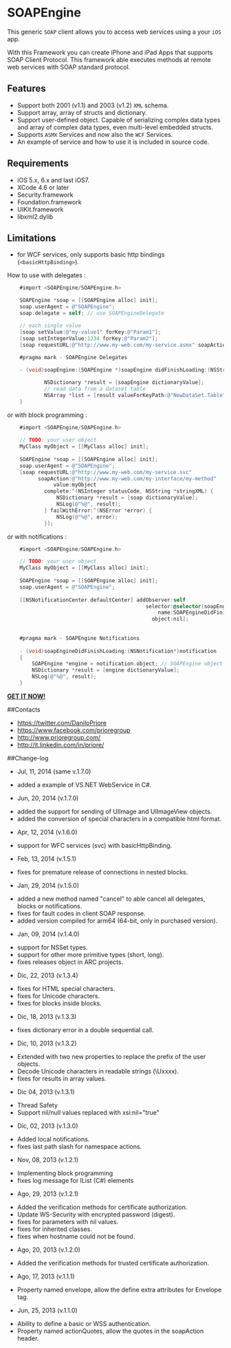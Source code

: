 **SOAPEngine**
================

This generic `SOAP` client allows you to access web services using a your `iOS` app.

With this Framework you can create iPhone and iPad Apps that supports SOAP Client Protocol. This framework able executes methods at remote web services with SOAP standard protocol.

## Features
* Support both 2001 (v1.1) and 2003 (v1.2) `XML` schema.
* Support array, array of structs and dictionary.
* Support user-defined object. Capable of serializing complex data types and array of complex data types, even multi-level embedded structs.
* Supports `ASMX` Services and now also the `WCF` Services.
* An example of service and how to use it is included in source code.

## Requirements
* iOS 5.x, 6.x and last iOS7.
* XCode 4.6 or later
* Security.framework
* Foundation.framework
* UIKit.framework
* libxml2.dylib

## Limitations
* for WCF services, only supports basic http bindings (`<basicHttpBinding>`).

How to use with delegates :

``` objective-c
	#import <SOAPEngine/SOAPEngine.h>

	SOAPEngine *soap = [[SOAPEngine alloc] init];
	soap.userAgent = @"SOAPEngine";
	soap.delegate = self; // use SOAPEngineDelegate

	// each single value
	[soap setValue:@"my-value1" forKey:@"Param1"];
	[soap setIntegerValue:1234 forKey:@"Param2"];
	[soap requestURL:@"http://www.my-web.com/my-service.asmx" soapAction:@"http://www.my-web.com/My-Method-name"];
 
	#pragma mark - SOAPEngine Delegates

	- (void)soapEngine:(SOAPEngine *)soapEngine didFinishLoading:(NSString *)stringXML {

	        NSDictionary *result = [soapEngine dictionaryValue];
        	// read data from a dataset table
        	NSArray *list = [result valueForKeyPath:@"NewDataSet.Table"];
	}
```

or with block programming :

``` objective-c
	#import <SOAPEngine/SOAPEngine.h>
	
	// TODO: your user object
	MyClass myObject = [[MyClass alloc] init];
	
	SOAPEngine *soap = [[SOAPEngine alloc] init];
	soap.userAgent = @"SOAPEngine";
	[soap requestURL:@"http://www.my-web.com/my-service.svc"
		  soapAction:@"http://www.my-web.com/my-interface/my-method"
			   value:myObject
			complete:^(NSInteger statusCode, NSString *stringXML) {
		    	NSDictionary *result = [soap dictionaryValue];
				NSLog(@"%@", result);
			} failWithError:^(NSError *error) {
				NSLog(@"%@", error);
			}];
```	

or with notifications :

``` objective-c
	#import <SOAPEngine/SOAPEngine.h>

	// TODO: your user object
	MyClass myObject = [[MyClass alloc] init];
	
	SOAPEngine *soap = [[SOAPEngine alloc] init];
	soap.userAgent = @"SOAPEngine";
	
    [[NSNotificationCenter defaultCenter] addObserver:self 
    									     selector:@selector(soapEngineDidFinishLoading:) 
    									         name:SOAPEngineDidFinishLoadingNotification 
    									       object:nil];
	
	
	#pragma mark - SOAPEngine Notifications
	
	- (void)soapEngineDidFinishLoading:(NSNotification*)notification
	{
    	SOAPEngine *engine = notification.object; // SOAPEngine object
    	NSDictionary *result = [engine dictionaryValue];
    	NSLog(@"%@", result);
	}
```	


**[GET IT NOW!](http://www.prioregroup.com/iphone/soapengine.aspx)**

##Contacts

- https://twitter.com/DaniloPriore
- https://www.facebook.com/prioregroup
- http://www.prioregroup.com/
- http://it.linkedin.com/in/priore/

##Change-log

- Jul, 11, 2014 (same v.1.7.0)
* added a example of VS.NET WebService in C#.

- Jun, 20, 2014 (v.1.7.0)
* added the support for sending of UIImage and UIImageView objects.
* added the conversion of special characters in a compatible html format.

- Apr, 12, 2014 (v.1.6.0)
* support for WFC services (svc) with basicHttpBinding.

- Feb, 13, 2014 (v.1.5.1)
* fixes for premature release of connections in nested blocks.

- Jan, 29, 2014 (v.1.5.0)
* added a new method named "cancel" to able cancel all delegates, blocks or notifications.
* fixes for fault codes in client SOAP response.
* added version compiled for arm64 (64-bit, only in purchased version).

- Jan, 09, 2014 (v.1.4.0)
* support for NSSet types.
* support for other more primitive types (short, long).
* fixes releases object in ARC projects.

- Dic, 22, 2013 (v.1.3.4)
* fixes for HTML special characters.
* fixes for Unicode characters.
* fixes for blocks inside blocks.

- Dic, 18, 2013 (v.1.3.3)
* fixes dictionary error in a double sequential call.

- Dic, 10, 2013 (v.1.3.2)
* Extended with two new properties to replace the prefix of the user objects.
* Decode Unicode characters in readable strings (\Uxxxx).
* fixes for results in array values.

- Dic 04, 2013 (v.1.3.1)
* Thread Safety
* Support nil/null values replaced with xsi:nil="true"

- Dic, 02, 2013 (v.1.3.0)
* Added local notifications.
* fixes last path slash for namespace actions.

- Nov, 08, 2013 (v.1.2.1)
* Implementing block programming
* fixes log message for IList (C#) elements

- Ago, 29, 2013 (v.1.2.1)
* Added the verification methods for certificate authorization.
* Update WS-Security with encrypted password (digest).
* fixes for parameters with nil values.
* fixes for inherited classes.
* fixes when hostname could not be found.

- Ago, 20, 2013 (v.1.2.0)
* Added the verification methods for trusted certificate authorization.

- Ago, 17, 2013 (v.1.1.1)
* Property named envelope, allow the define extra attributes for Envelope tag.

- Jun, 25, 2013 (v.1.1.0)
* Ability to define a basic or WSS authentication.
* Property named actionQuotes, allow the quotes in the soapAction header.

